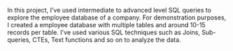 In this project, I've used intermediate to advanced level SQL queries to explore the employee database of a company.  For demonstration purposes, I created a employee database with multiple tables and around 10-15 records per table.  I've used various SQL techniques such as Joins, Sub-queries, CTEs, Text functions and so on to analyze the data.
